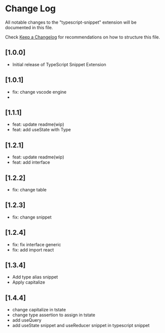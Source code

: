# Change Log

All notable changes to the "typescript-snippet" extension will be documented in this file.

Check [Keep a Changelog](http://keepachangelog.com/) for recommendations on how to structure this file.

## [1.0.0]

- Initial release of TypeScript Snippet Extension

## [1.0.1]

- fix: change vscode engine 
- 
## [1.1.1]

- feat: update readme(wip)
- feat: add useState with Type

## [1.2.1]

- feat: update readme(wip)
- feat: add interface

## [1.2.2]

- fix: change table

## [1.2.3]

- fix: change snippet

## [1.2.4]

- fix: fix interface generic
- fix: add import react

## [1.3.4]

- Add type alias snippet
- Apply capitalize

## [1.4.4]
- change capitalize in tstate
- change type assertion to assign in tstate
- add useQuery
- add useState snippet and useReducer snippet in typescript snippet